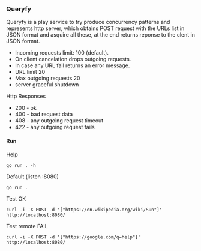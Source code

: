 ### Queryfy

Queryfy is a play service to try produce concurrency patterns and represents http server, which obtains POST request with the URLs list in JSON format and asquire all these, at the end returns reponse to the clent in JSON format.

- Incoming requests limit: 100 (default).
- On client cancelation drops outgoing requests.
- In case any URL fail returns an error message.
- URL limit 20
- Max outgoing requests 20
- server graceful shutdown

Http Responses
- 200 - ok
- 400 - bad request data
- 408 - any outgoing request timeout
- 422 - any outgoing request fails

#### Run

Help

```
go run . -h
```

Default (listen :8080)

```
go run .
```

Test OK
```
curl -i -X POST -d '["https://en.wikipedia.org/wiki/Sun"]' http://localhost:8080/
```

Test remote FAIL

```
curl -i -X POST -d '["https://google.com/q=help"]' http://localhost:8080/
```